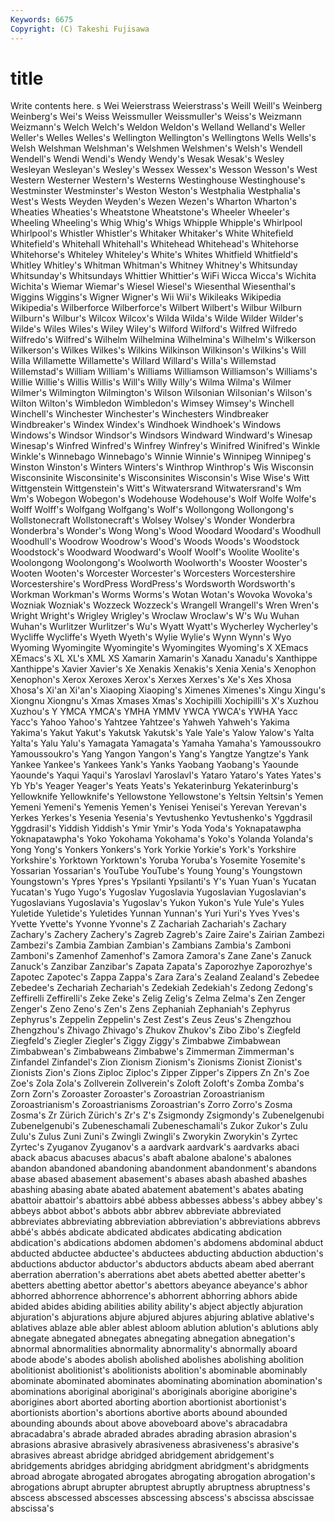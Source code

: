 ```yaml
---
Keywords: 6675 
Copyright: (C) Takeshi Fujisawa
---
```


# title

Write contents here.
s Wei Weierstrass Weierstrass's Weill Weill's Weinberg
Weinberg's Wei's Weiss Weissmuller Weissmuller's Weiss's Weizmann Weizmann's Welch Welch's
Weldon Weldon's Welland Welland's Weller Weller's Welles Welles's Wellington Wellington's
Wellingtons Wells Wells's Welsh Welshman Welshman's Welshmen Welshmen's Welsh's Wendell
Wendell's Wendi Wendi's Wendy Wendy's Wesak Wesak's Wesley Wesleyan Wesleyan's
Wesley's Wessex Wessex's Wesson Wesson's West Western Westerner Western's Westerns
Westinghouse Westinghouse's Westminster Westminster's Weston Weston's Westphalia Westphalia's West's Wests
Weyden Weyden's Wezen Wezen's Wharton Wharton's Wheaties Wheaties's Wheatstone Wheatstone's
Wheeler Wheeler's Wheeling Wheeling's Whig Whig's Whigs Whipple Whipple's Whirlpool
Whirlpool's Whistler Whistler's Whitaker Whitaker's White Whitefield Whitefield's Whitehall Whitehall's
Whitehead Whitehead's Whitehorse Whitehorse's Whiteley Whiteley's White's Whites Whitfield Whitfield's
Whitley Whitley's Whitman Whitman's Whitney Whitney's Whitsunday Whitsunday's Whitsundays Whittier
Whittier's WiFi Wicca Wicca's Wichita Wichita's Wiemar Wiemar's Wiesel Wiesel's
Wiesenthal Wiesenthal's Wiggins Wiggins's Wigner Wigner's Wii Wii's Wikileaks Wikipedia
Wikipedia's Wilberforce Wilberforce's Wilbert Wilbert's Wilbur Wilburn Wilburn's Wilbur's Wilcox
Wilcox's Wilda Wilda's Wilde Wilder Wilder's Wilde's Wiles Wiles's Wiley
Wiley's Wilford Wilford's Wilfred Wilfredo Wilfredo's Wilfred's Wilhelm Wilhelmina Wilhelmina's
Wilhelm's Wilkerson Wilkerson's Wilkes Wilkes's Wilkins Wilkinson Wilkinson's Wilkins's Will
Willa Willamette Willamette's Willard Willard's Willa's Willemstad Willemstad's William William's
Williams Williamson Williamson's Williams's Willie Willie's Willis Willis's Will's Willy
Willy's Wilma Wilma's Wilmer Wilmer's Wilmington Wilmington's Wilson Wilsonian Wilsonian's
Wilson's Wilton Wilton's Wimbledon Wimbledon's Wimsey Wimsey's Winchell Winchell's Winchester
Winchester's Winchesters Windbreaker Windbreaker's Windex Windex's Windhoek Windhoek's Windows Windows's
Windsor Windsor's Windsors Windward Windward's Winesap Winesap's Winfred Winfred's Winfrey
Winfrey's Winifred Winifred's Winkle Winkle's Winnebago Winnebago's Winnie Winnie's Winnipeg
Winnipeg's Winston Winston's Winters Winters's Winthrop Winthrop's Wis Wisconsin Wisconsinite
Wisconsinite's Wisconsinites Wisconsin's Wise Wise's Witt Wittgenstein Wittgenstein's Witt's Witwatersrand
Witwatersrand's Wm Wm's Wobegon Wobegon's Wodehouse Wodehouse's Wolf Wolfe Wolfe's
Wolff Wolff's Wolfgang Wolfgang's Wolf's Wollongong Wollongong's Wollstonecraft Wollstonecraft's Wolsey
Wolsey's Wonder Wonderbra Wonderbra's Wonder's Wong Wong's Wood Woodard Woodard's
Woodhull Woodhull's Woodrow Woodrow's Wood's Woods Woods's Woodstock Woodstock's Woodward
Woodward's Woolf Woolf's Woolite Woolite's Woolongong Woolongong's Woolworth Woolworth's Wooster
Wooster's Wooten Wooten's Worcester Worcester's Worcesters Worcestershire Worcestershire's WordPress WordPress's
Wordsworth Wordsworth's Workman Workman's Worms Worms's Wotan Wotan's Wovoka Wovoka's
Wozniak Wozniak's Wozzeck Wozzeck's Wrangell Wrangell's Wren Wren's Wright Wright's
Wrigley Wrigley's Wroclaw Wroclaw's W's Wu Wuhan Wuhan's Wurlitzer Wurlitzer's
Wu's Wyatt Wyatt's Wycherley Wycherley's Wycliffe Wycliffe's Wyeth Wyeth's Wylie
Wylie's Wynn Wynn's Wyo Wyoming Wyomingite Wyomingite's Wyomingites Wyoming's X
XEmacs XEmacs's XL XL's XML XS Xamarin Xamarin's Xanadu Xanadu's
Xanthippe Xanthippe's Xavier Xavier's Xe Xenakis Xenakis's Xenia Xenia's Xenophon
Xenophon's Xerox Xeroxes Xerox's Xerxes Xerxes's Xe's Xes Xhosa Xhosa's
Xi'an Xi'an's Xiaoping Xiaoping's Ximenes Ximenes's Xingu Xingu's Xiongnu Xiongnu's
Xmas Xmases Xmas's Xochipilli Xochipilli's X's Xuzhou Xuzhou's Y YMCA
YMCA's YMHA YMMV YWCA YWCA's YWHA Yacc Yacc's Yahoo Yahoo's
Yahtzee Yahtzee's Yahweh Yahweh's Yakima Yakima's Yakut Yakut's Yakutsk Yakutsk's
Yale Yale's Yalow Yalow's Yalta Yalta's Yalu Yalu's Yamagata Yamagata's
Yamaha Yamaha's Yamoussoukro Yamoussoukro's Yang Yangon Yangon's Yang's Yangtze Yangtze's
Yank Yankee Yankee's Yankees Yank's Yanks Yaobang Yaobang's Yaounde Yaounde's
Yaqui Yaqui's Yaroslavl Yaroslavl's Yataro Yataro's Yates Yates's Yb Yb's
Yeager Yeager's Yeats Yeats's Yekaterinburg Yekaterinburg's Yellowknife Yellowknife's Yellowstone Yellowstone's
Yeltsin Yeltsin's Yemen Yemeni Yemeni's Yemenis Yemen's Yenisei Yenisei's Yerevan
Yerevan's Yerkes Yerkes's Yesenia Yesenia's Yevtushenko Yevtushenko's Yggdrasil Yggdrasil's Yiddish
Yiddish's Ymir Ymir's Yoda Yoda's Yoknapatawpha Yoknapatawpha's Yoko Yokohama Yokohama's
Yoko's Yolanda Yolanda's Yong Yong's Yonkers Yonkers's York Yorkie Yorkie's
York's Yorkshire Yorkshire's Yorktown Yorktown's Yoruba Yoruba's Yosemite Yosemite's Yossarian
Yossarian's YouTube YouTube's Young Young's Youngstown Youngstown's Ypres Ypres's Ypsilanti
Ypsilanti's Y's Yuan Yuan's Yucatan Yucatan's Yugo Yugo's Yugoslav Yugoslavia
Yugoslavian Yugoslavian's Yugoslavians Yugoslavia's Yugoslav's Yukon Yukon's Yule Yule's Yules
Yuletide Yuletide's Yuletides Yunnan Yunnan's Yuri Yuri's Yves Yves's Yvette
Yvette's Yvonne Yvonne's Z Zachariah Zachariah's Zachary Zachary's Zachery Zachery's
Zagreb Zagreb's Zaire Zaire's Zairian Zambezi Zambezi's Zambia Zambian Zambian's
Zambians Zambia's Zamboni Zamboni's Zamenhof Zamenhof's Zamora Zamora's Zane Zane's
Zanuck Zanuck's Zanzibar Zanzibar's Zapata Zapata's Zaporozhye Zaporozhye's Zapotec Zapotec's
Zappa Zappa's Zara Zara's Zealand Zealand's Zebedee Zebedee's Zechariah Zechariah's
Zedekiah Zedekiah's Zedong Zedong's Zeffirelli Zeffirelli's Zeke Zeke's Zelig Zelig's
Zelma Zelma's Zen Zenger Zenger's Zeno Zeno's Zen's Zens Zephaniah
Zephaniah's Zephyrus Zephyrus's Zeppelin Zeppelin's Zest Zest's Zeus Zeus's Zhengzhou
Zhengzhou's Zhivago Zhivago's Zhukov Zhukov's Zibo Zibo's Ziegfeld Ziegfeld's Ziegler
Ziegler's Ziggy Ziggy's Zimbabwe Zimbabwean Zimbabwean's Zimbabweans Zimbabwe's Zimmerman Zimmerman's
Zinfandel Zinfandel's Zion Zionism Zionism's Zionisms Zionist Zionist's Zionists Zion's
Zions Ziploc Ziploc's Zipper Zipper's Zippers Zn Zn's Zoe Zoe's
Zola Zola's Zollverein Zollverein's Zoloft Zoloft's Zomba Zomba's Zorn Zorn's
Zoroaster Zoroaster's Zoroastrian Zoroastrianism Zoroastrianism's Zoroastrianisms Zoroastrian's Zorro Zorro's Zosma
Zosma's Zr Zürich Zürich's Zr's Z's Zsigmondy Zsigmondy's Zubenelgenubi Zubenelgenubi's
Zubeneschamali Zubeneschamali's Zukor Zukor's Zulu Zulu's Zulus Zuni Zuni's Zwingli
Zwingli's Zworykin Zworykin's Zyrtec Zyrtec's Zyuganov Zyuganov's a aardvark aardvark's
aardvarks abaci aback abacus abacuses abacus's abaft abalone abalone's abalones
abandon abandoned abandoning abandonment abandonment's abandons abase abased abasement abasement's
abases abash abashed abashes abashing abasing abate abated abatement abatement's
abates abating abattoir abattoir's abattoirs abbé abbess abbesses abbess's abbey
abbey's abbeys abbot abbot's abbots abbr abbrev abbreviate abbreviated abbreviates
abbreviating abbreviation abbreviation's abbreviations abbrevs abbé's abbés abdicate abdicated abdicates
abdicating abdication abdication's abdications abdomen abdomen's abdomens abdominal abduct abducted
abductee abductee's abductees abducting abduction abduction's abductions abductor abductor's abductors
abducts abeam abed aberrant aberration aberration's aberrations abet abets abetted
abetter abetter's abetters abetting abettor abettor's abettors abeyance abeyance's abhor
abhorred abhorrence abhorrence's abhorrent abhorring abhors abide abided abides abiding
abilities ability ability's abject abjectly abjuration abjuration's abjurations abjure abjured
abjures abjuring ablative ablative's ablatives ablaze able abler ablest abloom
ablution ablution's ablutions ably abnegate abnegated abnegates abnegating abnegation abnegation's
abnormal abnormalities abnormality abnormality's abnormally aboard abode abode's abodes abolish
abolished abolishes abolishing abolition abolitionist abolitionist's abolitionists abolition's abominable abominably
abominate abominated abominates abominating abomination abomination's abominations aboriginal aboriginal's aboriginals
aborigine aborigine's aborigines abort aborted aborting abortion abortionist abortionist's abortionists
abortion's abortions abortive aborts abound abounded abounding abounds about above
aboveboard above's abracadabra abracadabra's abrade abraded abrades abrading abrasion abrasion's
abrasions abrasive abrasively abrasiveness abrasiveness's abrasive's abrasives abreast abridge abridged
abridgement abridgement's abridgements abridges abridging abridgment abridgment's abridgments abroad abrogate
abrogated abrogates abrogating abrogation abrogation's abrogations abrupt abrupter abruptest abruptly
abruptness abruptness's abscess abscessed abscesses abscessing abscess's abscissa abscissae abscissa's
